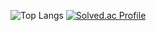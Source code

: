 ![Top Langs](https://github-readme-stats.vercel.app/api/top-langs/?username=Gyuffy&layout=compact)
[![Solved.ac Profile](http://mazassumnida.wtf/api/v2/generate_badge?boj=kkb360)](https://solved.ac/kkb360/)